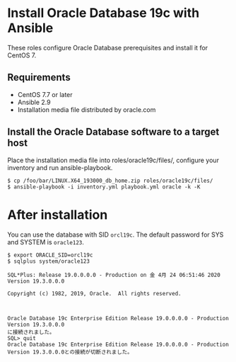 # Install Oracle Database 19c with Ansible

These roles configure Oracle Database prerequisites and install it for CentOS 7.

## Requirements

- CentOS 7.7 or later
- Ansible 2.9
- Installation media file distributed by oracle.com

## Install the Oracle Database software to a target host

Place the installation media file into roles/oracle19c/files/, configure your inventory and run ansible-playbook.

```
$ cp /foo/bar/LINUX.X64_193000_db_home.zip roles/oracle19c/files/
$ ansible-playbook -i inventory.yml playbook.yml oracle -k -K
```

# After installation

You can use the database with SID `orcl19c`.
The default password for SYS and SYSTEM is `oracle123`.

```
$ export ORACLE_SID=orcl19c
$ sqlplus system/oracle123

SQL*Plus: Release 19.0.0.0.0 - Production on 金 4月 24 06:51:46 2020
Version 19.3.0.0.0

Copyright (c) 1982, 2019, Oracle.  All rights reserved.



Oracle Database 19c Enterprise Edition Release 19.0.0.0.0 - Production
Version 19.3.0.0.0
に接続されました。
SQL> quit
Oracle Database 19c Enterprise Edition Release 19.0.0.0.0 - Production
Version 19.3.0.0.0との接続が切断されました。
```

